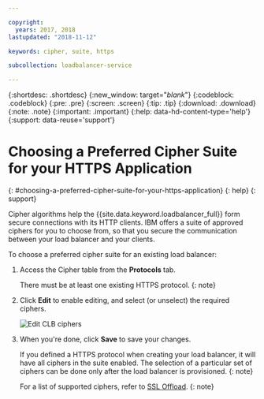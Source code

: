 ```yaml
---

copyright:
  years: 2017, 2018
lastupdated: "2018-11-12"

keywords: cipher, suite, https

subcollection: loadbalancer-service

---
```


{:shortdesc: .shortdesc}
{:new_window: target="_blank_"}
{:codeblock: .codeblock}
{:pre: .pre}
{:screen: .screen}
{:tip: .tip}
{:download: .download}
{:note: .note}
{:important: .important}
{:help: data-hd-content-type='help'}
{:support: data-reuse='support'}

# Choosing a Preferred Cipher Suite for your HTTPS Application
{: #choosing-a-preferred-cipher-suite-for-your-https-application}
{: help}
{: support}

Cipher algorithms help the {{site.data.keyword.loadbalancer_full}} form secure connections with its HTTP clients. IBM offers a suite of approved ciphers for you to choose from, so that you secure the communication between your load balancer and your clients.

To choose a preferred cipher suite for an existing load balancer:

1. Access the Cipher table from the **Protocols** tab.

	There must be at least one existing HTTPS protocol.
	{: note}

2. Click **Edit** to enable editing, and select (or unselect) the required ciphers.

	![Edit CLB ciphers](images/CLB_ciphers_edit_PUP.png "Edit CLB ciphers")

3. When you're done, click **Save** to save your changes.

	If you defined a HTTPS protocol when creating your load balancer, it will have all ciphers in the suite enabled. The selection of a particular set of ciphers can be done only after the load balancer is provisioned.
	{: note}

	For a list of supported ciphers, refer to [SSL Offload](/docs/loadbalancer-service?topic=loadbalancer-service-ssl-offload-with-ibm-cloud-load-balancer).
	{: note}
